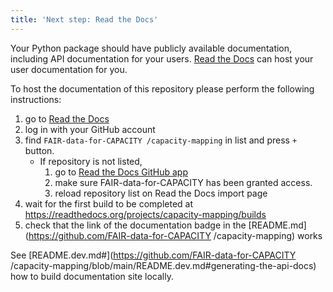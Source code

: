 ```yaml
---
title: 'Next step: Read the Docs'
---
```


Your Python package should have publicly available documentation, including API documentation for your users.
[Read the Docs](https://readthedocs.org) can host your user documentation for you.

To host the documentation of this repository please perform the following instructions:

1. go to [Read the Docs](https://readthedocs.org/dashboard/import/?)
1. log in with your GitHub account
1. find `FAIR-data-for-CAPACITY /capacity-mapping` in list and press `+` button.
   * If repository is not listed,
      1. go to [Read the Docs GitHub app](https://github.com/settings/connections/applications/fae83c942bc1d89609e2)
      2. make sure FAIR-data-for-CAPACITY  has been granted access.
      3. reload repository list on Read the Docs import page
1. wait for the first build to be completed at <https://readthedocs.org/projects/capacity-mapping/builds>
1. check that the link of the documentation badge in the [README.md](https://github.com/FAIR-data-for-CAPACITY /capacity-mapping) works

See [README.dev.md#](https://github.com/FAIR-data-for-CAPACITY /capacity-mapping/blob/main/README.dev.md#generating-the-api-docs) how to build documentation site locally.
